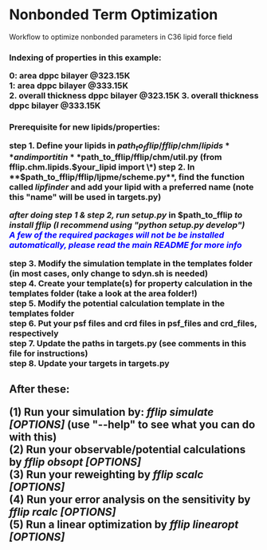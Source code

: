 # Nonbonded Term Optimization

Workflow to optimize nonbonded parameters in C36 lipid force field

<h3> Indexing of properties in this example:

0: area dppc bilayer @323.15K  
1: area dppc bilayer @333.15K  
2. overall thickness dppc bilayer @323.15K
3. overall thickness dppc bilayer @333.15K  

<h3> Prerequisite for new lipids/properties:

step 1. Define your lipids in **$path_to_fflip/fflip/chm/lipids** and import it in **$path_to_fflip/fflip/chm/util.py** (from fflip.chm.lipids.$your_lipid import \*)  
step 2. In **$path_to_fflip/fflip/ljpme/scheme.py**, find the function called *lipfinder* and add your lipid with a preferred name (note this "name" will be used in targets.py)

*after doing step 1 & step 2, run **setup.py*** in **$path_to_fflip** *to install fflip (I recommend using "python setup.py develop")*  
<span style="color:blue"> *A few of the required packages will not be be installed automatically, please read the main README for more info* </span>  

step 3. Modify the simulation template in the **templates** folder (in most cases, only change to sdyn.sh is needed)  
step 4. Create your template(s) for property calculation in the **templates** folder (take a look at the **area** folder!)  
step 5. Modify the potential calculation template in the **templates** folder  
step 6. Put your psf files and crd files in **psf_files** and **crd_files**, respectively  
step 7. Update the paths in **targets.py** (see comments in this file for instructions)  
step 8. Update your targets in **targets.py**

<h2> After these:

(1) Run your simulation by: ***fflip simulate [OPTIONS]*** (use "--help" to see what you can do with this)  
(2) Run your observable/potential calculations by ***fflip obsopt [OPTIONS]***  
(3) Run your reweighting by ***fflip scalc [OPTIONS]***  
(4) Run your error analysis on the sensitivity by ***fflip rcalc [OPTIONS]***  
(5) Run a linear optimization by ***fflip linearopt [OPTIONS]***
